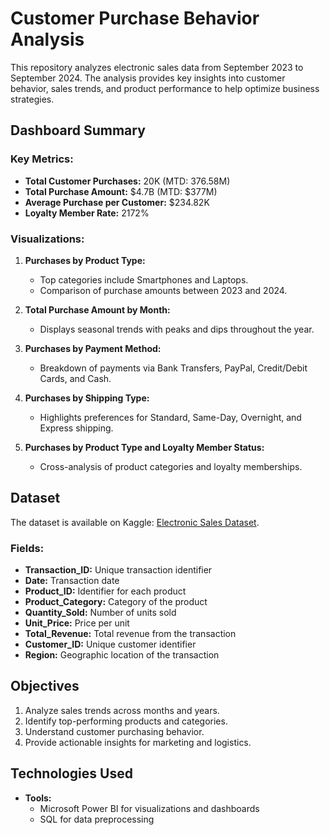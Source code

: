 # Customer Purchase Behavior Analysis

This repository analyzes electronic sales data from September 2023 to September 2024. The analysis provides key insights into customer behavior, sales trends, and product performance to help optimize business strategies.

## Dashboard Summary

### Key Metrics:
- **Total Customer Purchases:** 20K (MTD: 376.58M)
- **Total Purchase Amount:** $4.7B (MTD: $377M)
- **Average Purchase per Customer:** $234.82K
- **Loyalty Member Rate:** 2172%

### Visualizations:
1. **Purchases by Product Type:**
   - Top categories include Smartphones and Laptops.
   - Comparison of purchase amounts between 2023 and 2024.

2. **Total Purchase Amount by Month:**
   - Displays seasonal trends with peaks and dips throughout the year.

3. **Purchases by Payment Method:**
   - Breakdown of payments via Bank Transfers, PayPal, Credit/Debit Cards, and Cash.

4. **Purchases by Shipping Type:**
   - Highlights preferences for Standard, Same-Day, Overnight, and Express shipping.

5. **Purchases by Product Type and Loyalty Member Status:**
   - Cross-analysis of product categories and loyalty memberships.

## Dataset

The dataset is available on Kaggle: [Electronic Sales Dataset](https://www.kaggle.com/datasets/cameronseamons/electronic-sales-sep2023-sep2024).

### Fields:
- **Transaction_ID:** Unique transaction identifier
- **Date:** Transaction date
- **Product_ID:** Identifier for each product
- **Product_Category:** Category of the product
- **Quantity_Sold:** Number of units sold
- **Unit_Price:** Price per unit
- **Total_Revenue:** Total revenue from the transaction
- **Customer_ID:** Unique customer identifier
- **Region:** Geographic location of the transaction

## Objectives

1. Analyze sales trends across months and years.
2. Identify top-performing products and categories.
3. Understand customer purchasing behavior.
4. Provide actionable insights for marketing and logistics.

## Technologies Used

- **Tools:**
  - Microsoft Power BI for visualizations and dashboards
  - SQL for data preprocessing
